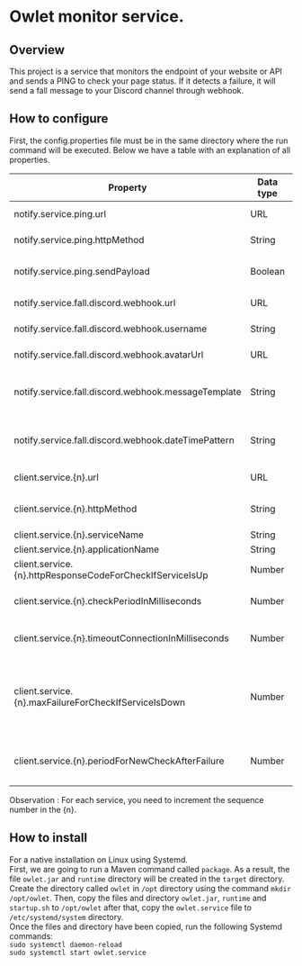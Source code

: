 Owlet monitor service.
=======================================

Overview
--------
This project is a service that monitors the endpoint of your website or API and sends a PING to check your page status. If it detects a failure, it will send a fall message to your Discord channel through webhook.

How to configure
--------
First, the config.properties file must be in the same directory where the run command will be executed.
Below we have a table with an explanation of all properties.

Property                                                | Data type | Description                                                                                                                    
--------------------------------------------------------|-----------|--------------------------------------------------------------------------------------------------------------------------------
notify.service.ping.url                                 | URL       | URL where the ping request will be sent.                                                                                       
notify.service.ping.httpMethod                          | String    | The HTTP method used to send the ping request. The default value is POST.                                                      
notify.service.ping.sendPayload                         | Boolean   | Indicates if the payload will be sent in the body of the ping request. The default value is true                               
notify.service.fall.discord.webhook.url                 | URL       | The webhook URL generated by Discord.                                                                                          
notify.service.fall.discord.webhook.username            | String    | Custom username that will be sent in the message.                                                                              
notify.service.fall.discord.webhook.avatarUrl           | URL       | The avatar URL for the user. The URL should be an image resource.                                                              
notify.service.fall.discord.webhook.messageTemplate     | String    | The template message that will be sent. This template should have three parameters {serviceName} {applicationName} and {time}. 
notify.service.fall.discord.webhook.dateTimePattern     | String    | The date and time pattern that will be used to format the DateTime in the parameter {time} of the message template.            
client.service.{n}.url                                  | URL       | URL where the health check request will be sent.                                                                               |
client.service.{n}.httpMethod                           | String    | The HTTP method used to send the health check request. The default value is GET.
client.service.{n}.serviceName                          | String    | The name of the service.
client.service.{n}.applicationName                      | String    | The name of the application.
client.service.{n}.httpResponseCodeForCheckIfServiceIsUp| Number    | The response code for checking if service is up. The default value is 200.
client.service.{n}.checkPeriodInMilliseconds            | Number    | The period in milliseconds for each new health check request. The default value is 10.000.
client.service.{n}.timeoutConnectionInMilliseconds      | Number    | The connection timeout in milliseconds for the health check request. The default value is 10.000.
client.service.{n}.maxFailureForCheckIfServiceIsDown    | Number    | The maximum number of health check request responses with a different code, as defined in the ```httpResponseCodeForCheckIfServiceIsUp``` property. When the maximum number is achieved, the service is considered down. The default value is 2. 
client.service.{n}.periodForNewCheckAfterFailure        | Number    | Period in milliseconds for a new health check request after the service is considered down. The default value is 10.000.

Observation : For each service, you need to increment the sequence number in the {n}.

How to install
--------
For a native installation on Linux using Systemd. <br/>
First, we are going to run a Maven command called ```package```. As a result, the file ```owlet.jar``` and ```runtime``` directory will be created in the ```target``` directory. <br/>
Create the directory called ```owlet``` in ```/opt``` directory using the command ```mkdir /opt/owlet```. Then, copy the files and directory ```owlet.jar```,  ```runtime```  and ```startup.sh``` to ```/opt/owlet``` after that, copy the ```owlet.service``` file to ```/etc/systemd/system``` directory.<br/>
Once the files and directory have been copied, run the following Systemd commands:<br/>
```sudo systemctl daemon-reload```</br>
```sudo systemctl start owlet.service```</br>